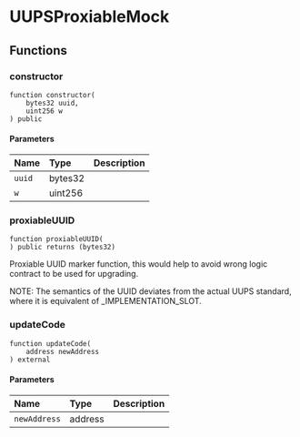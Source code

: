 # UUPSProxiableMock

## Functions

### constructor

```solidity
function constructor(
    bytes32 uuid,
    uint256 w
) public
```

#### Parameters

| Name | Type | Description |
| :--- | :--- | :---------- |
| `uuid` | bytes32 |  |
| `w` | uint256 |  |

### proxiableUUID

```solidity
function proxiableUUID(
) public returns (bytes32)
```

Proxiable UUID marker function, this would help to avoid wrong logic
     contract to be used for upgrading.

NOTE: The semantics of the UUID deviates from the actual UUPS standard,
      where it is equivalent of _IMPLEMENTATION_SLOT.

### updateCode

```solidity
function updateCode(
    address newAddress
) external
```

#### Parameters

| Name | Type | Description |
| :--- | :--- | :---------- |
| `newAddress` | address |  |

